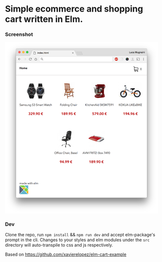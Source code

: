 Simple ecommerce and shopping cart written in Elm.
========================

### Screenshot

![HTMLDocument](public/img/screenshot.png)

### Dev
Clone the repo, run `npm install` && `npm run dev` and accept elm-package's prompt in the cli. Changes to your styles and elm modules under the `src` directory will auto-transpile to css and js respectively.


Based on https://github.com/xavierelopez/elm-cart-example
